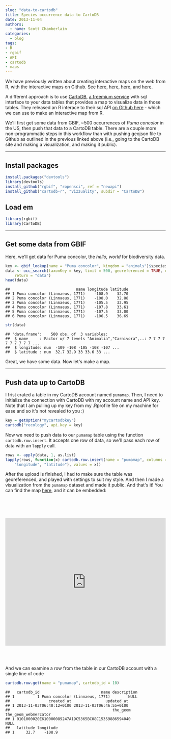 ```yaml
---
slug: "data-to-cartodb"
title: Species occurrence data to CartoDB
date: 2013-11-04
authors:
  - name: Scott Chamberlain
categories:
  - blog
tags:
- R
- rgbif
- API
- cartodb
- maps
---
```


We have previously written about creating interactive maps on the web from R, with the interactive maps on Github. See [here](http://ropensci.org/blog/2013/10/23/style-geojson-polygon/), [here](http://ropensci.org/blog/2013/07/17/style-geojson/), [here](http://ropensci.org/blog/2013/07/04/rbison-geoson/), and [here](http://recology.info/2013/06/geojson/).

A different approach is to use [CartoDB](http://cartodb.com/), [a freemium service](http://cartodb.com/pricing/) with sql interface to your data tables that provides a map to visualize data in those tables. They released an R interace to their sql API [on Github here](https://github.com/Vizzuality/cartodb-r) - which we can use to make an interactive map from R.

We'll first get some data from GBIF, ~500 occurrences of *Puma concolor* in the US, then push that data to a CartoDB table. There are a couple more non-programmatic steps in this workflow than with pushing geojson file to Github as outlined in the previous linked above (i.e., going to the CartoDB site and making a visualization, and making it public).

***************

## Install packages


```r
install.packages("devtools")
library(devtools)
install_github("rgbif", "ropensci", ref = "newapi")
install_github("cartodb-r", "Vizzuality", subdir = "CartoDB")
```


## Load em


```r
library(rgbif)
library(CartoDB)
```


***************

## Get some data from GBIF

Here, we'll get data for Puma concolor, the *hello, world* for biodiversity data.


```r
key <- gbif_lookup(name = "Puma concolor", kingdom = "animals")$speciesKey
data <- occ_search(taxonKey = key, limit = 500, georeferenced = TRUE, country = "US",
    return = "data")
head(data)
```

```
##                             name longitude latitude
## 1 Puma concolor (Linnaeus, 1771)    -108.9    32.70
## 2 Puma concolor (Linnaeus, 1771)    -108.0    32.88
## 3 Puma concolor (Linnaeus, 1771)    -105.5    32.95
## 4 Puma concolor (Linnaeus, 1771)    -107.8    33.61
## 5 Puma concolor (Linnaeus, 1771)    -107.5    33.00
## 6 Puma concolor (Linnaeus, 1771)    -106.5    36.69
```

```r
str(data)
```

```
## 'data.frame':	500 obs. of  3 variables:
##  $ name     : Factor w/ 7 levels "Animalia","Carnivora",..: 7 7 7 7 7 7 7 7 7 7 ...
##  $ longitude: num  -109 -108 -105 -108 -107 ...
##  $ latitude : num  32.7 32.9 33 33.6 33 ...
```


Great, we have some data. Now let's make a map.

***************

## Push data up to CartoDB

I frist crated a table in my CartoDB account named `pumamap`. Then, I need to initialize the connection with CartoDB with my account name and API key. Note that I am pulling up my key from my .Rprofile file on my machine for ease and so it's not revealed to you :)


```r
key = getOption("mycartodbkey")
cartodb("recology", api.key = key)
```


Now we need to push data to our `pumamap` table using the function `cartodb.row.insert`. It accepts one row of data, so we'll pass each row of data with an `lapply` call.


```r
rows <- apply(data, 1, as.list)
lapply(rows, function(x) cartodb.row.insert(name = "pumamap", columns = list("name",
    "longitude", "latitude"), values = x))
```


After the upload is finished, I had to make sure the table was georeferenced, and played with settings to suit my style. And then I made a visualization from the `pumamap` dataset and made it public. And that's it!  You can find the map <a href="http://cdb.io/1fbvgCG">here</a>, and it can be embedded:

<br><br><br>

<iframe width='100%' height='400' frameborder='0' src='http://recology.cartodb.com/viz/76a5598e-444b-11e3-8a8c-5404a6a69006/embed_map?title=false&description=false&search=false&shareable=false&cartodb_logo=true&layer_selector=false&legends=false&scrollwheel=true&sublayer_options=1&sql=&zoom=3&center_lat=37.61423141542417&center_lon=-100.72265625'></iframe>

<br><br>

And we can examine a row from the table in our CartoDB account with a single line of code


```r
cartodb.row.get(name = "pumamap", cartodb_id = 10)
```

```
##   cartodb_id                           name description
## 1          1 Puma concolor (Linnaeus, 1771)        NULL
##                 created_at               updated_at
## 1 2013-11-03T06:40:12+0100 2013-11-03T06:46:55+0100
##                                             the_geom the_geom_webmercator
## 1 0101000020E610000089247A19C5365BC08C15359886594040                 NULL
##   latitude longitude
## 1     32.7    -108.9
```
